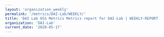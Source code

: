 ```yaml
---
layout: 'organization_weekly'
permalink: '/metrics/DAI-Lab/WEEKLY/'
title: 'DAI Lab OSS Metrics Metrics report for DAI-Lab | WEEKLY-REPORT-2020-05-17'
organization: 'DAI-Lab'
current_date: '2020-05-17'
---
```

